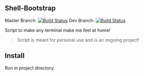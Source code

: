 Shell-Bootstrap
---------------

Master Branch: [![Build Status](https://travis-ci.com/TzviZeller/shell-bootstrap.svg?branch=master)](https://travis-ci.com/TzviZeller/shell-bootstrap)
Dev Branch: [![Build Status](https://travis-ci.com/TzviZeller/shell-bootstrap.svg?branch=Dev)](https://travis-ci.com/TzviZeller/shell-bootstrap)

Script to make any terminal make me feel at home!

 >Script is meant for personal use and is an ongoing project!

Install
-------
Run in project directory.
